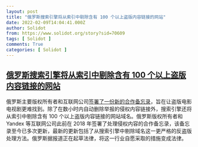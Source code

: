 ```yaml
---
layout: post
title: "俄罗斯搜索引擎将从索引中剔除含有 100 个以上盗版内容链接的网站"
date: 2022-02-09T14:04:41.000Z
author: Solidot
from: https://www.solidot.org/story?sid=70609
tags: [ Solidot ]
comments: True
categories: [ Solidot ]
---
```

<!--1644415481000-->
[俄罗斯搜索引擎将从索引中剔除含有 100 个以上盗版内容链接的网站](https://www.solidot.org/story?sid=70609)
------

<div>
俄罗斯主要版权所有者和互联网公司<a href="https://yro.slashdot.org/story/22/02/08/2125216/search-engines-in-russia-will-deindex-all-domains-that-have-100-links-to-pirated-content" target="_blank">签署了一份新的合作备忘录</a>，旨在让盗版电影电视剧更难找到。除了在数小时内自动删除举报的侵权内容链接外，搜索引擎还将从索引中剔除含有 100 个以上盗版内容链接的网站域名。俄罗斯版权所有者和 Yandex 等互联网公司此前在 2018 年签署了处理侵权内容的合作备忘录，该备忘录至今已多次更新，最新的更新包括了从搜索引擎中剔除域名这一更严格的反盗版处理方法。俄罗斯据报道正在起草法律，将这一行业自愿采取的措施变成法律。
</div>
